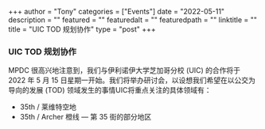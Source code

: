 
+++
author = "Tony"
categories = ["Events"]
date = "2022-05-11"
description = ""
featured = ""
featuredalt = ""
featuredpath = ""
linktitle = ""
title = "UIC TOD 规划协作"
type = "post"
+++

### UIC TOD 规划协作
MPDC 很高兴地注意到，我们与伊利诺伊大学芝加哥分校 (UIC) 的合作将于 2022 年 5 月 15 日星期一开始。我们将举办研讨会，以设想我们希望在以公交为导向的发展 (TOD) 领域发生的事情UIC将重点关注的具体领域有：

- 35th / 莱维特空地
- 35th / Archer 橙线
— 第 35 街的部分地区
<br/>